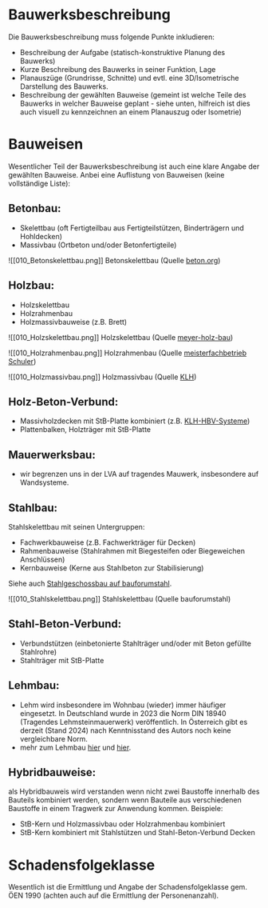 # Bauwerksbeschreibung

Die Bauwerksbeschreibung muss folgende Punkte inkludieren:

- Beschreibung der Aufgabe (statisch-konstruktive Planung des Bauwerks)
- Kurze Beschreibung des Bauwerks in seiner Funktion, Lage
- Planauszüge (Grundrisse, Schnitte) und evtl. eine 3D/Isometrische Darstellung des Bauwerks. 
- Beschreibung der gewählten Bauweise (gemeint ist welche Teile des Bauwerks in welcher Bauweise geplant - siehe unten, hilfreich ist dies auch visuell zu kennzeichnen an einem Planauszug oder Isometrie)

# Bauweisen

Wesentlicher Teil der Bauwerksbeschreibung ist auch eine klare Angabe der gewählten Bauweise.
Anbei eine Auflistung von Bauweisen (keine vollständige Liste):

## Betonbau:
- Skelettbau (oft Fertigteilbau aus Fertigteilstützen, Binderträgern und Hohldecken)
- Massivbau (Ortbeton und/oder Betonfertigteile)

![[010_Betonskelettbau.png]]
Betonskelettbau (Quelle [beton.org](https://www.beton.org/betonbau/beton-und-bautechnik/wirtschaftshochbau/stuetzen-als-betonfertigteil/)) 

## Holzbau:
- Holzskelettbau
- Holzrahmenbau
- Holzmassivbauweise (z.B. Brett)

![[010_Holzskelettbau.png]]
Holzskelettbau (Quelle [meyer-holz-bau](https://www.meyer-holz-bau.de/))

![[010_Holzrahmenbau.png]]
Holzrahmenbau (Quelle [meisterfachbetrieb Schuler](https://www.meisterfachbetrieb-schuler.de/))

![[010_Holzmassivbau.png]]
Holzmassivbau (Quelle [KLH](https://www.klh.at/))

## Holz-Beton-Verbund:
- Massivholzdecken mit StB-Platte kombiniert (z.B. [KLH-HBV-Systeme](https://www.klh.at/wp-content/uploads/2019/07/klh-holz-beton-verbund.pdf))
- Plattenbalken, Holzträger mit StB-Platte

## Mauerwerksbau:
- wir begrenzen uns in der LVA auf tragendes Mauwerk, insbesondere auf Wandsysteme.

## Stahlbau:
Stahlskelettbau mit seinen Untergruppen:
- Fachwerkbauweise (z.B. Fachwerkträger für Decken)
- Rahmenbauweise (Stahlrahmen mit Biegesteifen oder Biegeweichen Anschlüssen)
- Kernbauweise (Kerne aus Stahlbeton zur Stabilisierung)

Siehe auch [Stahlgeschossbau auf bauforumstahl](https://bauforumstahl.de/wp-content/uploads/2024/02/D612a.pdf).

![[010_Stahlskelettbau.png]]
Stahlskelettbau (Quelle bauforumstahl)

## Stahl-Beton-Verbund:
- Verbundstützen (einbetonierte Stahlträger und/oder mit Beton gefüllte Stahlrohre)
- Stahlträger mit StB-Platte

## Lehmbau:
- Lehm wird insbesondere im Wohnbau (wieder) immer häufiger eingesetzt. In Deutschland wurde in 2023 die Norm DIN 18940 (Tragendes Lehmsteinmauerwerk) veröffentlich. In Österreich gibt es derzeit (Stand 2024) nach Kenntnisstand des Autors noch keine vergleichbare Norm.
- mehr zum Lehmbau [hier](https://www.dachverband-lehm.de/bauwerke) und [hier](https://netzwerklehm.at/).

## Hybridbauweise:
als Hybridbauweis wird verstanden wenn nicht zwei Baustoffe innerhalb des Bauteils kombiniert werden, sondern wenn Bauteile aus verschiedenen Baustoffe in einem Tragwerk zur Anwendung kommen.
Beispiele:
- StB-Kern und Holzmassivbau oder Holzrahmenbau kombiniert
- StB-Kern kombiniert mit Stahlstützen und Stahl-Beton-Verbund Decken

# Schadensfolgeklasse

Wesentlich ist die Ermittlung und Angabe der Schadensfolgeklasse gem. ÖEN 1990 (achten auch auf die Ermittlung der Personenanzahl).
